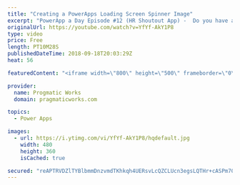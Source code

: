 ```yaml
---
title: "Creating a PowerApps Loading Screen Spinner Image"
excerpt: "PowerApp a Day Episode #12 (HR Shoutout App) -  Do you have a PowerApps screen that's sluggish? A loading image can help with your user satisfaction. In this video, you'll learn two techniques for creating a loading spinner icon.    Power App and Power Platform Training : https://pragmaticworks.com/training/on-demand-training"
originalUrl: https://youtube.com/watch?v=YfYf-AkY1P8
type: video
price: Free
length: PT10M28S
publishedDateTime: 2018-09-18T20:03:29Z
heat: 56

featuredContent: "<iframe width=\"800\" height=\"500\" frameborder=\"0\" src=\"https://www.youtube.com/embed/YfYf-AkY1P8\" allow=\"accelerometer; autoplay; encrypted-media; gyroscope; picture-in-picture\" allowfullscreen></iframe>"

provider:
  name: Progmatic Works
  domain: pragmaticworks.com

topics:
  - Power Apps

images:
  - url: https://i.ytimg.com/vi/YfYf-AkY1P8/hqdefault.jpg
    width: 480
    height: 360
    isCached: true

secured: "reAPTRVDZlTYBlbmmDnzvmdTKhkqh4UERsvLcQZCLUcn3egsLQTHr+cASPm70k3E8q2UOp6l4S/ZphW0au3jieSPx8gb4AL7a+nLMhEGY/++9R1gwmsvHcc0GSC276OI1K+I2lnvbTcCnjchJ82UcDCPKieiHvf1QMhYzoighv1wcKmG6lcmWZi0TfDi0Rlkroy5rEaawROM46IMM5+MImXH9nG/T09yevVEYCeInIf9Z/tHJ1XjLSdMIkQcqMzSNuQmp79rO6edl9EujefetMZdvnM1VCLUeBrawk4wo450BhaL50p+fuz/PAyJSha6ctw7LETwm8Bnm/TtkMRGe3TGe06BBGi4lJRNt6kSrNomKXSnHfafot7dA6St6XiECfMzpNv7lTPhUsagmb4uL3OrORXWCScXzK7KgxZLqtU=;aHubZ6YDMK3w6e/j5674Sw=="
---
```


